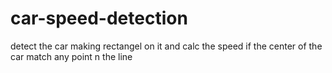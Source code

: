 # car-speed-detection
detect the car making rectangel on it and calc the speed if the center of the car match any point n the line
